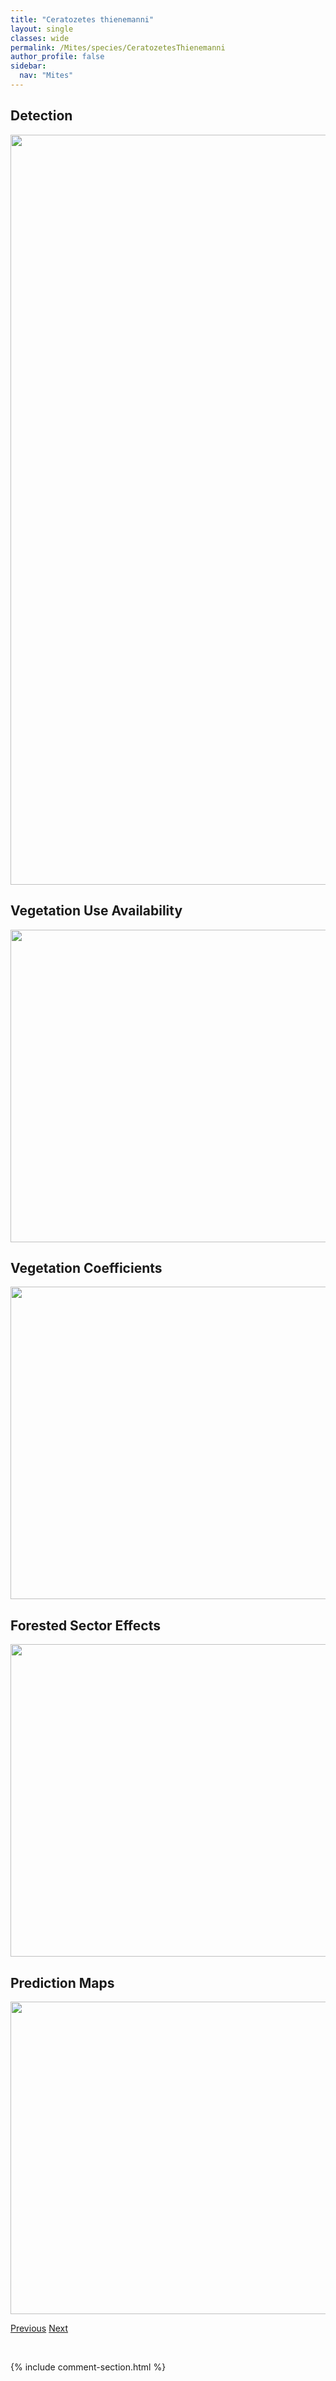 ```yaml
---
title: "Ceratozetes thienemanni"
layout: single
classes: wide
permalink: /Mites/species/CeratozetesThienemanni
author_profile: false
sidebar:
  nav: "Mites"
---
```


<h2>Detection</h2>

<a href="https://drive.google.com/uc?export=view&id=1obQwc0Ub0mAKurplfvtlDrAt8Lcu7zO8">
<img src="https://drive.google.com/uc?export=view&id=1obQwc0Ub0mAKurplfvtlDrAt8Lcu7zO8" height = "1200" width = "800">
</a>


<h2>Vegetation Use Availability</h2>

<a href="https://drive.google.com/uc?export=view&id=1Ipir_ossmlBYgEc9ecJs-6GMWzRqcXWS">
<img src="https://drive.google.com/uc?export=view&id=1Ipir_ossmlBYgEc9ecJs-6GMWzRqcXWS" height = "500" width = "1000">
</a>


<h2>Vegetation Coefficients</h2>

<a href="https://drive.google.com/uc?export=view&id=1ZWsPYXPwMsGUTPn63-Py-XXMiKEsOCHv">
<img src="https://drive.google.com/uc?export=view&id=1ZWsPYXPwMsGUTPn63-Py-XXMiKEsOCHv" height = "500" width = "1000">
</a>


<h2>Forested Sector Effects</h2>

<a href="https://drive.google.com/uc?export=view&id=1cD8LgPmnhUywPq2pVvxIqeXHaMuukYrR">
<img src="https://drive.google.com/uc?export=view&id=1cD8LgPmnhUywPq2pVvxIqeXHaMuukYrR" height = "500" width = "1000">
</a>


<h2>Prediction Maps</h2>

<a href="https://drive.google.com/uc?export=view&id=1qtrjx7y4yg4BYoTWtz6vr85zwv3Cd_xh">
<img src="https://drive.google.com/uc?export=view&id=1qtrjx7y4yg4BYoTWtz6vr85zwv3Cd_xh" height = "500" width = "1000">
</a>


<a href="/DevelopmentWebsite/Mites/species/CeratozetesSp2LML" class="pagination--pager" title="Ceratozetes sp. 2 LML">Previous</a> <a href="/DevelopmentWebsite/Mites/species/ChamobatesCuspidatus" class="pagination--pager" title="Chamobates cuspidatus">Next</a>

<p>&nbsp;</p>

{% include comment-section.html %}
